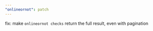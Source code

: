 ```yaml
---
"onlineornot": patch
---
```


fix: make `onlineornot checks` return the full result, even with pagination

